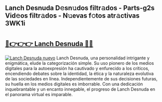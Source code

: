 ## Lanch Desnuda D𝚎sn𝚞dos filtr𝚊dos - Parts-g2s Vid𝚎os filtr𝚊dos - N𝚞evas f𝚘tos atr𝚊ctivas 3WK1i

# <h2><a href="http://mb7jz19.tromn.icu/?c=Lanch+Desnuda">🔗👉👉👉 Lanch Desnuda 🔗🔗</a></h2>

[![Lanch Desnuda nuevo](https://i.imgur.com/pEAQMta.gif)](http://mb7jz19.tromn.icu/?c=Lanch+Desnuda)
Lanch Desnuda, una personalidad intrigante y enigmática, elude la categorización simple. Su uso pionero de los medios digitales para la autoexpresión ha cautivado y enfurecido a los críticos, encendiendo debates sobre la identidad, la ética y la naturaleza evolutiva de las sociedades en línea. Independientemente de sus decisiones futuras, su huella en los medios digitales es imborrable. Con una dedicación inquebrantable y un encanto innegable, el progreso de Lanch Desnuda en el panorama virtual es imparable.
